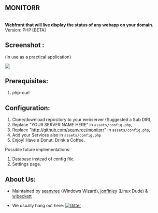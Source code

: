 
## MONITORR
<br>
<b>Webfront that will live display the status of any webapp on your domain. </b>
<br>
Version:  PHP [BETA]



## Screenshot :
 (in use as a practical application)

<img src="https://i.imgur.com/I5fkX5Y.png[/img]">

## Prerequisites:
1) php-curl

## Configuration:
1) Clone/download repository to your webserver (Suggested a Sub DIR),
2) Replace  "YOUR SERVER NAME HERE" in `assets/config.php`, 
3) Replace  "http://github.com/seanvree/monitorr" in `assets/config.php`, 
4) Add your Services also in `assets/config.php`
5) Enjoy! Have a Donut. Drink a Coffee. 

Possible future implementations:
1) Database instead of config file.
2) Settings page.

## About Us:
- Maintained by [seanvree](https://github.com/seanvree) (Windows Wizard),  [jonfinley](https://github.com/jonfinley) (Linux Dude) &  [wjbeckett](https://github.com/wjbeckett)

- We usually hang out here:   [![Gitter](https://img.shields.io/badge/Gitter-Organizr-ed1965.svg?style=flat-square)](https://gitter.im/Organizrr/Lobby)
